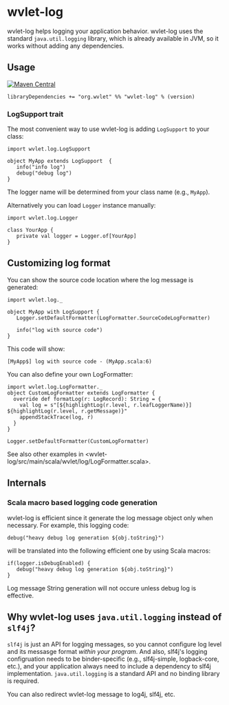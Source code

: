 wvlet-log
===
wvlet-log helps logging your application behavior. wvlet-log uses the standard `java.util.logging` library,
which is already available in JVM, so it works without adding any dependencies.


## Usage

[![Maven Central](https://maven-badges.herokuapp.com/maven-central/org.wvlet/wvlet-log_2.11/badge.svg)](https://maven-badges.herokuapp.com/maven-central/org.wvlet/wvlet_log_2.11/)

```
libraryDependencies += "org.wvlet" %% "wvlet-log" % (version)
```

### LogSupport trait

The most convenient way to use wvlet-log is adding `LogSupport` to your class:

```
import wvlet.log.LogSupport

object MyApp extends LogSupport  {
   info("info log")
   debug("debug log")
}

```

The logger name will be determined from your class name (e.g., `MyApp`).

Alternatively you can load `Logger` instance manually:

```
import wvlet.log.Logger

class YourApp {
   private val logger = Logger.of[YourApp]
}
```


## Customizing log format

You can show the source code location where the log message is generated:

```
import wvlet.log._

object MyApp with LogSupport {
   Logger.setDefaultFormatter(LogFormatter.SourceCodeLogFormatter)

   info("log with source code")
}

```
This code will show:
```
[MyApp$] log with source code - (MyApp.scala:6)
```

You can also define your own LogFormatter:

```
import wvlet.log.LogFormatter._
object CustomLogFormatter extends LogFormatter {
  override def formatLog(r: LogRecord): String = {
    val log = s"[${highlightLog(r.level, r.leafLoggerName)}] ${highlightLog(r.level, r.getMessage)}"
    appendStackTrace(log, r)
  }
}

Logger.setDefaultFormatter(CustomLogFormatter)

```

See also other examples in <wvlet-log/src/main/scala/wvlet/log/LogFormatter.scala>.


## Internals

### Scala macro based logging code generation

wvlet-log is efficient since it generate the log message object only when necessary. For example, this logging code:
```
debug("heavy debug log generation ${obj.toString}")
```
will be translated into the following efficient one by using Scala macros:
```
if(logger.isDebugEnabled) {
   debug("heavy debug log generation ${obj.toString}")
}
```
Log message String generation will not occure unless debug log is effective.


## Why wvlet-log uses `java.util.logging` instead of `slf4j`?

`slf4j` is just an API for logging messages, so you cannot configure log level and its messasge format *within your program*.
 And also, slf4j's logging configruation needs to be binder-specific (e.g., slf4j-simple, logback-core, etc.), and your application always need to include
  a dependency to slf4j implementation. `java.util.logging` is a standard API and no binding library is required.

You can also redirect wvlet-log message to log4j, slf4j, etc.

